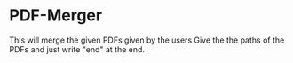 # PDF-Merger
This will merge the given PDFs given by the users
Give the the paths of the PDFs and just write "end" at the end. 
